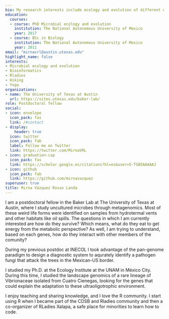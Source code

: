 ```yaml
---
bio: My research interests include ecology and evolution of different organisms mostly microbes.
education:
  courses:
  - course: PhD Microbial ecology and evolution
    institution: The National Autonomous University of Mexico
    year: 2017
  - course: BSc in Biology
    institution: The National Autonomous University of Mexico
    year: 2011
email: "mirnavrl@austin.utexas.edu"
highlight_name: false
interests:
- Microbial ecology and evolution
- Bioinformatics
- Rladies
- Hiking
- Yoga
organizations:
- name: The University of Texas at Austin
  url: https://sites.utexas.edu/baker-lab/
role: Postdoctoral fellow
social:
- icon: envelope
  icon_pack: fas
  link: /#contact
- display:
    header: true
  icon: twitter
  icon_pack: fab
  label: Follow me on Twitter
  link: https://twitter.com/MirnaVRL
- icon: graduation-cap
  icon_pack: fas
  link: https://scholar.google.es/citations?hl=es&user=5-TSB5AAAAAJ
- icon: github
  icon_pack: fab
  link: https://github.com/mirnavazquez
superuser: true
title: Mirna Vázquez Rosas Landa
---
```


I am a postdoctoral fellow in the Baker Lab at The University of Texas at Austin, where I study uncultured microbes through metagenomics. Most of these weird life forms were identified on samples from hydrotermal vents and other habitats like oil spills. The questions in which I am currently interested are how do they survive? Which means, what do they eat to get energy from the metabolic perspective? As well, I am trying to understand, based on each genes, how do they interact with other members of the comunity?   

During my previous postdoc at INECOL I took advantage of the pan-genome paradigm to design a diagnostic system to aqurately identify a pathogen fungi that attack the trees in the Mexican-US border. 

I studied my Ph.D. at the Ecology Institute at the UNAM in México City. During this time, I studied the landscape genomics of a rare lineage of Vibrionaceae isolated from Cuatro Cienegas, looking for the genes that could explain the adaptation to these ultraoligotrophic environment. 

I enjoy teaching and sharing knowledge, and I love the R community. I start using R when I became part of the CDSB and Rladies community and then a co-organizer of RLadies Xalapa, a safe place for minorities to learn how to code.
